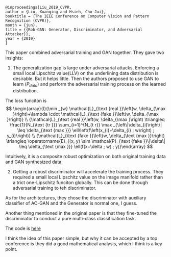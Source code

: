 ```
@inproceedings{Liu_2019_CVPR,
author = {Liu, Xuanqing and Hsieh, Cho-Jui},
booktitle = {The IEEE Conference on Computer Vision and Pattern Recognition (CVPR)},
month = {jun},
title = {{Rob-GAN: Generator, Discriminator, and Adversarial Attacker}},
year = {2019}
}
```
This paper combined adversarial training and GAN together. They gave two insights:
1. The generalization gap is large under adversarial attacks. Enforcing a small local Lipschitz value(LLV) on the underlining data distribution is desirable. But it helps little. Then the authors proposed to use GAN to learn $\mathcal(P_{data})$ and perform the adversarial training process on the learned distribution.

The loss funciton is
$$
\begin{array}{l}{\min _{w} \mathcal{L}_{\text {real }}\left(w, \delta_{\max }\right)+\lambda \cdot \mathcal{L}_{\text {fake }}\left(w, \delta_{\max }\right)} \\ {\mathcal{L}_{\text {real }}\left(w, \delta_{\max }\right) \triangleq \frac{1}{N_{\text {tr }}} \sum_{i=1}^{N_{t r}} \max _{\left\|\delta_{i}\right\| \leq \delta_{\text {max }}} \ell\left(f\left(x_{i}+\delta_{i} ; w\right) ; y_{i}\right)} \\ {\mathcal{L}_{\text {fake }}\left(w, \delta_{\text {max }}\right) \triangleq \operatorname{E}_{(x, y) \sim \mathcal{P}_{\text {fake }}\|\delta\| \leq \delta_{\text {max }}} \ell(f(x+\delta ; w) ; y)}\end{array}
$$

Intuitively, it is a composite robust optimization on both original training data and GAN synthesized data.

2. Getting a robust discriminator will accelerate the training process. They required a small local Lipschitz value on the image manifold rather than a trict one-Lipschitz funciton globally. This can be done through adversarial training to teh discriminator.

As for the architectures, they chose the discriminator with auxiliary classifier of AC-GAN and the Generator is normal one, I guess.

Another thing mentioned in the original paper is that they fine-tuned the discriminator to conduct a pure multi-class classification task.

The code is [here](https://github.com/xuanqing94/RobGAN)

I think the idea of this paper simple, but why it can be accepted by a top conference is they did a good mathematical analysis, which I think  is a key point.